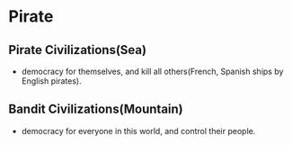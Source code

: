 # Pirate

## Pirate Civilizations(Sea)

- democracy for themselves, and kill all others(French, Spanish ships by English pirates).

## Bandit Civilizations(Mountain)

- democracy for everyone in this world, and control their people.
